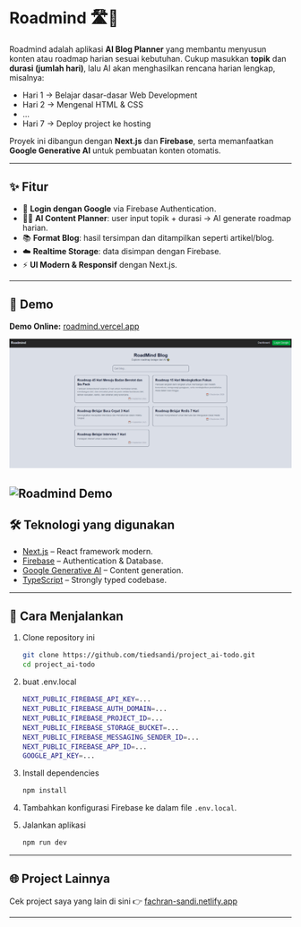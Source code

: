 # Roadmind 🛣️🧠

Roadmind adalah aplikasi **AI Blog Planner** yang membantu menyusun konten atau roadmap harian sesuai kebutuhan.
Cukup masukkan **topik** dan **durasi (jumlah hari)**, lalu AI akan menghasilkan rencana harian lengkap, misalnya:

- Hari 1 → Belajar dasar-dasar Web Development
- Hari 2 → Mengenal HTML & CSS
- ...
- Hari 7 → Deploy project ke hosting

Proyek ini dibangun dengan **Next.js** dan **Firebase**, serta memanfaatkan **Google Generative AI** untuk pembuatan konten otomatis.

---

## ✨ Fitur

- 🔐 **Login dengan Google** via Firebase Authentication.
- 🧑‍💻 **AI Content Planner**: user input topik + durasi → AI generate roadmap harian.
- 📚 **Format Blog**: hasil tersimpan dan ditampilkan seperti artikel/blog.
- ☁️ **Realtime Storage**: data disimpan dengan Firebase.
- ⚡ **UI Modern & Responsif** dengan Next.js.

---

## 📸 Demo

**Demo Online:** [roadmind.vercel.app](https://project-roadmind-ai.vercel.app/)

![Roadmind Screenshot](./public/screenshot.png)

## ![Roadmind Demo](./public/demo.gif)

## 🛠️ Teknologi yang digunakan

- [Next.js](https://nextjs.org/) – React framework modern.
- [Firebase](https://firebase.google.com/) – Authentication & Database.
- [Google Generative AI](https://ai.google/) – Content generation.
- [TypeScript](https://www.typescriptlang.org/) – Strongly typed codebase.

---

## 🚀 Cara Menjalankan

1. Clone repository ini

   ```bash
   git clone https://github.com/tiedsandi/project_ai-todo.git
   cd project_ai-todo
   ```

2. buat .env.local

   ```bash
   NEXT_PUBLIC_FIREBASE_API_KEY=...
   NEXT_PUBLIC_FIREBASE_AUTH_DOMAIN=...
   NEXT_PUBLIC_FIREBASE_PROJECT_ID=...
   NEXT_PUBLIC_FIREBASE_STORAGE_BUCKET=...
   NEXT_PUBLIC_FIREBASE_MESSAGING_SENDER_ID=...
   NEXT_PUBLIC_FIREBASE_APP_ID=...
   GOOGLE_API_KEY=...
   ```

3. Install dependencies

   ```bash
   npm install
   ```

4. Tambahkan konfigurasi Firebase ke dalam file `.env.local`.
5. Jalankan aplikasi

   ```bash
   npm run dev
   ```

---

## 🌐 Project Lainnya

Cek project saya yang lain di sini 👉 [fachran-sandi.netlify.app](https://fachran-sandi.netlify.app/)

---
